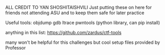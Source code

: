 ALL CREDIT TO YAN SHOSHITAISHVILI
Just putting these on here for friends not attending ASU and to keep them safe for later practice


Useful tools:
objdump
gdb
ltrace
pwntools (python library, can pip install)

anything in this list: 
https://github.com/zardus/ctf-tools

many won't be helpful for this challenges but cool setup files provided by Professor
